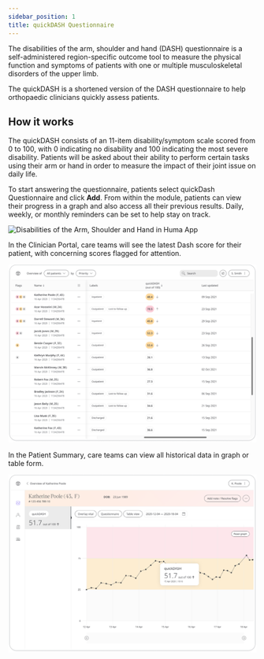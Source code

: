 ```yaml
---
sidebar_position: 1
title: quickDASH Questionnaire
---
```


The disabilities of the arm, shoulder and hand (DASH) questionnaire is a self-administered region-specific outcome tool to measure the physical function and symptoms of patients with one or multiple musculoskeletal disorders of the upper limb.

The quickDASH is a shortened version of the DASH questionnaire to help orthopaedic clinicians quickly assess patients.

## How it works

The quickDASH consists of an 11-item disability/symptom scale scored from 0 to 100, with 0 indicating no disability and 100 indicating the most severe disability.  Patients will be asked about their ability to perform certain tasks using their arm or hand in order to measure the impact of their joint issue on daily life. 
   
To start answering the questionnaire, patients select quickDash Questionnaire and click **Add**. 
From within the module, patients can view their progress in a graph and also access all their previous results. 
Daily, weekly, or monthly reminders can be set to help stay on track.

![Disabilities of the Arm, Shoulder and Hand in Huma App](./assets/dash-patient-app.png)

In the Clinician Portal, care teams will see the latest Dash score for their patient, with concerning scores flagged for attention.

![Disabilities of the Arm, Shoulder and Hand in Clinician Portal](./assets/cp-module-details-dash-one.png)

In the Patient Summary, care teams can view all historical data in graph or table form.

![Disabilities of the Arm, Shoulder and Hand in Clinician Portal Two](./assets/cp-module-details-dash-two.png)


